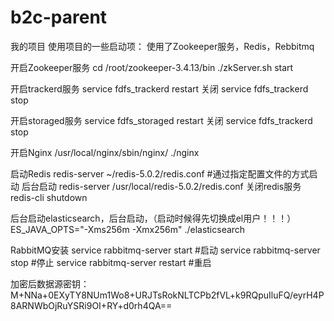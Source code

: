 # b2c-parent
我的项目
使用项目的一些启动项：
使用了Zookeeper服务，Redis，Rebbitmq

开启Zookeeper服务
cd /root/zookeeper-3.4.13/bin ./zkServer.sh start

开启trackerd服务
service fdfs_trackerd restart
关闭
service fdfs_trackerd stop

开启storaged服务
service fdfs_storaged restart
关闭
service fdfs_trackerd stop

开启Nginx
/usr/local/nginx/sbin/nginx/ ./nginx

启动Redis
redis-server ~/redis-5.0.2/redis.conf #通过指定配置文件的方式启动
后台启动
redis-server /usr/local/redis-5.0.2/redis.conf 
关闭redis服务
redis-cli shutdown 

后台启动elasticsearch，后台启动，（启动时候得先切换成el用户！！！）
ES_JAVA_OPTS="-Xms256m -Xmx256m" ./elasticsearch

RabbitMQ安装
service rabbitmq-server start #启动
service rabbitmq-server stop #停止
service rabbitmq-server restart #重启

加密后数据源密钥：M+NNa+0EXyTY8NUm1Wo8+URJTsRokNLTCPb2fVL+k9RQpuIluFQ/eyrH4P8ARNWbOjRuYSRi9OI+RY+d0rh4QA==
